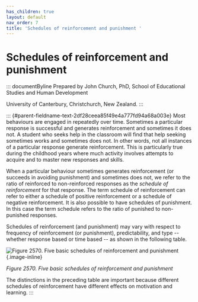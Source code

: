 ```yaml
---
has_children: true
layout: default
nav_order: 7
title: 'Schedules of reinforcement and punishment '
---
```

# Schedules of reinforcement and punishment 


::: documentByline
Prepared by John Church, PhD, School of Educational Studies and Human
Development

University of Canterbury, Christchurch, New Zealand.
:::

::: {#parent-fieldname-text-2df28ceea85f49e4a777fd94a68a003e}
Most behaviours are engaged in repeatedly over time. Sometimes a
particular response is successful and generates reinforcement and
sometimes it does not. A student who seeks help in the classroom will
find that help seeking sometimes works and sometimes does not. In other
words, not all instances of a particular response generate
reinforcement. This is particularly true during the childhood years
where much activity involves attempts to acquire and to master new
responses and skills.

When a particular behaviour sometimes generates reinforcement (or
succeeds in avoiding punishment) and sometimes does not, we refer to the
ratio of reinforced to non-reinforced responses as the *schedule of
reinforcement* for that response. The term schedule of reinforcement can
refer to either a schedule of positive reinforcement or a schedule of
negative reinforcement. It is also possible to have schedules of
punishment. In this case the term schedule refers to the ratio of
punished to non-punished responses.

Schedules of reinforcement (and punishment) may vary with respect to
frequency of reinforcement (or punishment), predictability, and type --
whether response based or time based -- as shown in the following table.

![Figure 2570. Five basic schedules of reinforcement and
punishment](../../../../../assets/images/TECKSFig2570.png "Figure 2570. Five basic schedules of reinforcement and punishment"){.image-inline}

*Figure 2570. Five basic schedules of reinforcement and punishment*

The distinctions in the preceding table are important because different
schedules of reinforcement have different effects on motivation and
learning.
:::
